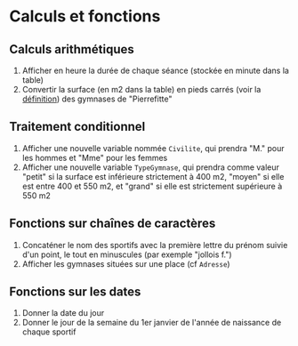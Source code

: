 # Calculs et fonctions

## Calculs arithmétiques

1. Afficher en heure la durée de chaque séance (stockée en minute dans la table)
1. Convertir la surface (en m2 dans la table) en pieds carrés (voir la <a href="https://fr.wikipedia.org/wiki/Pied_carr%C3%A9" target="_blank">définition</a>) des gymnases de "Pierrefitte"

## Traitement conditionnel

1. Afficher une nouvelle variable nommée `Civilite`, qui prendra "M." pour les hommes et "Mme" pour les femmes
1. Afficher une nouvelle variable `TypeGymnase`, qui prendra comme valeur "petit" si la surface est inférieure strictement à 400 m2, "moyen" si elle est entre 400 et 550 m2, et "grand" si elle est strictement supérieure à 550 m2

## Fonctions sur chaînes de caractères

1. Concaténer le nom des sportifs avec la première lettre du prénom suivie d'un point, le tout en minuscules (par exemple "jollois f.")
1. Afficher les gymnases situées sur une place (cf `Adresse`)

## Fonctions sur les dates

1. Donner la date du jour
1. Donner le jour de la semaine du 1er janvier de l'année de naissance de chaque sportif

